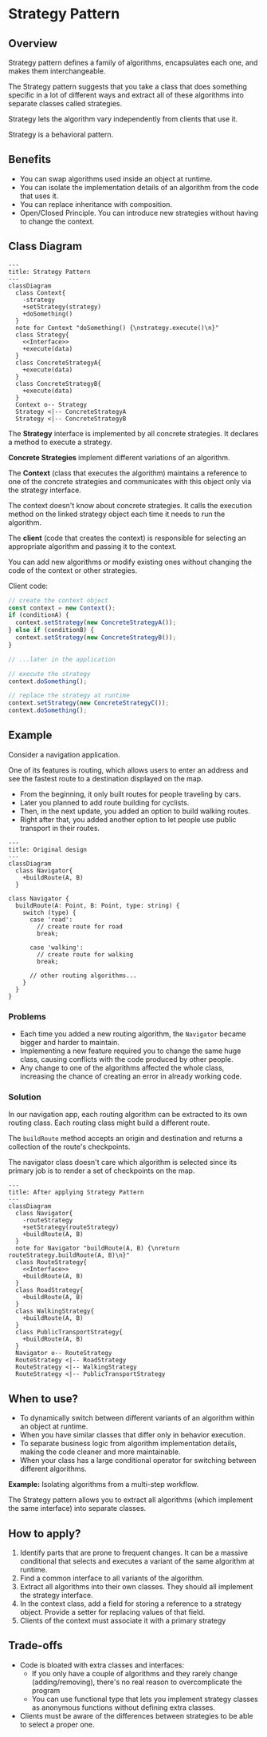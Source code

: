 # Strategy Pattern

## Overview

Strategy pattern defines a family of algorithms, encapsulates each one, and makes them interchangeable.

The Strategy pattern suggests that you take a class that does something specific in a lot of different ways and extract all of these algorithms into separate classes called strategies.

Strategy lets the algorithm vary independently from clients that use it.

Strategy is a behavioral pattern.


## Benefits
- You can swap algorithms used inside an object at runtime.
- You can isolate the implementation details of an algorithm from the code that uses it.
- You can replace inheritance with composition.
- Open/Closed Principle. You can introduce new strategies without having to change the context.


## Class Diagram

```mermaid
---
title: Strategy Pattern
---
classDiagram
  class Context{
    -strategy
    +setStrategy(strategy)
    +doSomething()
  }
  note for Context "doSomething() {\nstrategy.execute()\n}"
  class Strategy{
    <<Interface>>
    +execute(data)
  }
  class ConcreteStrategyA{
    +execute(data)
  }
  class ConcreteStrategyB{
    +execute(data)
  }
  Context o-- Strategy
  Strategy <|-- ConcreteStrategyA
  Strategy <|-- ConcreteStrategyB
```

The **Strategy** interface is implemented by all concrete strategies. It declares a method to execute a strategy.

**Concrete Strategies** implement different variations of an algorithm.

The **Context** (class that executes the algorithm) maintains a reference to one of the concrete strategies and communicates with this object only via the strategy interface.

The context doesn't know about concrete strategies. It calls the execution method on the linked strategy object each time it needs to run the algorithm.

The **client** (code that creates the context) is responsible for selecting an appropriate algorithm and passing it to the context.

You can add new algorithms or modify existing ones without changing the code of the context or other strategies.

Client code:
```ts
// create the context object
const context = new Context();
if (conditionA) {
  context.setStrategy(new ConcreteStrategyA());
} else if (conditionB) {
  context.setStrategy(new ConcreteStrategyB());
}

// ...later in the application

// execute the strategy
context.doSomething();

// replace the strategy at runtime
context.setStrategy(new ConcreteStrategyC());
context.doSomething();
```


## Example

Consider a navigation application.

One of its features is routing, which allows users to enter an address and see the fastest route to a destination displayed on the map.

- From the beginning, it only built routes for people traveling by cars.
- Later you planned to add route building for cyclists.
- Then, in the next update, you added an option to build walking routes.
- Right after that, you added another option to let people use public transport in their routes.

```mermaid
---
title: Original design
---
classDiagram
  class Navigator{
    +buildRoute(A, B)
  }
```

```tsx
class Navigator {
  buildRoute(A: Point, B: Point, type: string) {
    switch (type) {
      case 'road':
        // create route for road
        break;
      
      case 'walking':
        // create route for walking
        break;
      
      // other routing algorithms...
    }
  }
}
```

### Problems

- Each time you added a new routing algorithm, the `Navigator` became bigger and harder to maintain.
- Implementing a new feature required you to change the same huge class, causing conflicts with the code produced by other people.
- Any change to one of the algorithms affected the whole class, increasing the chance of creating an error in already working code.


### Solution

In our navigation app, each routing algorithm can be extracted to its own routing class. Each routing class might build a different route.

The `buildRoute` method accepts an origin and destination and returns a collection of the route's checkpoints.

The navigator class doesn't care which algorithm is selected since its primary job is to render a set of checkpoints on the map.

```mermaid
---
title: After applying Strategy Pattern
---
classDiagram
  class Navigator{
    -routeStrategy
    +setStrategy(routeStrategy)
    +buildRoute(A, B)
  }
  note for Navigator "buildRoute(A, B) {\nreturn routeStrategy.buildRoute(A, B)\n}"
  class RouteStrategy{
    <<Interface>>
    +buildRoute(A, B)
  }
  class RoadStrategy{
    +buildRoute(A, B)
  }
  class WalkingStrategy{
    +buildRoute(A, B)
  }
  class PublicTransportStrategy{
    +buildRoute(A, B)
  }
  Navigator o-- RouteStrategy
  RouteStrategy <|-- RoadStrategy
  RouteStrategy <|-- WalkingStrategy
  RouteStrategy <|-- PublicTransportStrategy
```


## When to use?

- To dynamically switch between different variants of an algorithm within an object at runtime.
- When you have similar classes that differ only in behavior execution.
- To separate business logic from algorithm implementation details, making the code cleaner and more maintainable.
- When your class has a large conditional operator for switching between different algorithms.

**Example:** Isolating algorithms from a multi-step workflow.

The Strategy pattern allows you to extract all algorithms (which implement the same interface) into separate classes.


## How to apply?

1. Identify parts that are prone to frequent changes. It can be a massive conditional that selects and executes a variant of the same algorithm at runtime.
2. Find a common interface to all variants of the algorithm.
3. Extract all algorithms into their own classes. They should all implement the strategy interface.
4. In the context class, add a field for storing a reference to a strategy object. Provide a setter for replacing values of that field.
5. Clients of the context must associate it with a primary strategy

## Trade-offs

- Code is bloated with extra classes and interfaces:
  - If you only have a couple of algorithms and they rarely change (adding/removing), there's no real reason to overcomplicate the program
  - You can use functional type that lets you implement strategy classes as anonymous functions without defining extra classes.
- Clients must be aware of the differences between strategies to be able to select a proper one.
